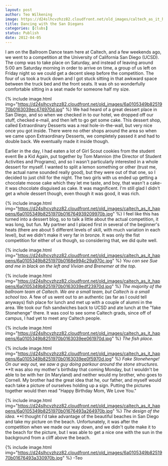 ```yaml
---
layout: post
author: Teo Wilkening
image: https://d24slhcvzhzz82.cloudfront.net/old_images/caltech_as_it_happens/6a0105349b8251970b0163039ed2e2970d.jpg
title: Dancing with the San Diegans 
categories: [clubs]
status: Publish
date: 2012-04-05
---
```


I am on the Ballroom Dance team here at Caltech, and a few weekends ago, we went to a competition at the University of California San Diego (UCSD). The comp was to take place on Saturday, and instead of leaving around 5:00 am Saturday morning in order to arrive on time, a group of us left on Friday night so we could get a decent sleep before the competition. The four of us took a truck down and I got stuck sitting in that awkward space between the truck bed and the front seats. It was oh so wonderfully comfortable sitting in a seat made for someone half my size.


{% include image.html img="https://d24slhcvzhzz82.cloudfront.net/old_images/6a0105349b8251970b0163039ec474970d.jpg" %}
We had heard of a great dessert place in San Diego, and so when we checked in to our hotel, we dropped off our stuff, checked e-mail, and then left to go get some cake. This dessert shop, called Extraordinary Desserts was a real hole-in-the-wall, but very nice once you got inside. There were no other shops around the area so when we came upon Extraordinary Desserts, we completely passed it and had to double back. We eventually made it inside though.

Earlier in the day, I had eaten a lot of Girl Scout cookies from the student event Be a Kid Again, put together by Tom Mannion (the Director of Student Activities and Programs), and so I wasn't particularly interested in a whole dessert for myself. I wanted to split a lemon something or other (trust me, the actual name sounded really good), but they were out of that one, so I decided to just chill for the night. The two girls with us ended up getting a chocolate moose cake which they let me taste, and boy, that wasn't a cake- it was chocolate disguised as cake. It was magnificent. I'm still glad I didn't get a whole dessert though, even though it was good, it was rich.


{% include image.html img="https://d24slhcvzhzz82.cloudfront.net/old_images/caltech_as_it_happens/6a0105349b8251970b016764939209970b.jpg" %}
I feel like this has turned into a dessert blog, so to talk a little about the actual competition, it was long, but fun. My partner and I placed first in several of the beginner's heats (there are about 5 different levels of skill, with much variation in each level), but we didn't make it very far in bronze. It was only the fist competition for either of us though, so considering that, we did quite well.


{% include image.html img="https://d24slhcvzhzz82.cloudfront.net/old_images/caltech_as_it_happens/6a0105349b8251970b0168e994c29a970c.jpg" %}
*You can see Sue and me in black on the left and Vivian and Brenemer at the top.*


{% include image.html img="https://d24slhcvzhzz82.cloudfront.net/old_images/caltech_as_it_happens/6a0105349b8251970b0163039edf23970d.jpg" %}
*The majority of the ballroom team at Caltech. We are a small team, but Caltech is a small school too.*
A few of us went out to an authentic (as far as I could tell anyways) fish place for lunch and met up with a couple of alumni in the area. We took our fish sandwiches back to UCSD and ate lunch at the "fake Stonehenge" there. It was cool to see some Caltech grads, since off of campus, I had yet to meet any Caltech people.


{% include image.html img="https://d24slhcvzhzz82.cloudfront.net/old_images/caltech_as_it_happens/6a0105349b8251970b0163039ee061970d.jpg" %}
*The fish place.*


{% include image.html img="https://d24slhcvzhzz82.cloudfront.net/old_images/caltech_as_it_happens/6a0105349b8251970b0163039ee0f5970d.jpg" %}
*Fake Stonehenge! On our way out, we saw a guy doing parkour around the stone structures.*
**It was also my mother's birthday that coming Monday, but I wouldn't be able to be with her (in Maryland) and neither would my brother, who goes to Cornell. My brother had the great idea that he, our father, and myself would each take a picture of ourselves holding up a sign. Putting the pictures together would then read "Happy Birthday Mom, We Love You."


{% include image.html img="https://d24slhcvzhzz82.cloudfront.net/old_images/caltech_as_it_happens/6a0105349b8251970b01676493a264970b.jpg" %}
*The design of the idea.*
**I thought I'd take advantage of the beautiful beaches in San Diego and take my picture on the beach. Unfortunately, it was after the competition when we made our way down, and we didn't quite make it to the beach for the picture, but I was able to get a nice one with the sun in the background from a cliff above the beach.


{% include image.html img="https://d24slhcvzhzz82.cloudfront.net/old_images/6a0105349b8251970b01676493a330970b.jpg" %}
-Teo
